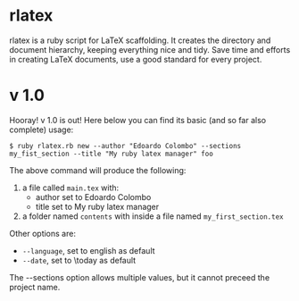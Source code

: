 rlatex
======

rlatex is a ruby script for LaTeX scaffolding. It creates the directory and document hierarchy, keeping everything nice 
and tidy. Save time and efforts in creating LaTeX documents, use a good standard for every project.

v 1.0
======
Hooray! v 1.0 is out! Here below you can find its basic (and so far also complete) usage:

    $ ruby rlatex.rb new --author "Edoardo Colombo" --sections my_fist_section --title "My ruby latex manager" foo

The above command will produce the following:

1. a file called `main.tex` with:
    *   author set to Edoardo Colombo
    *   title set to My ruby latex manager
2. a folder named `contents` with inside a file named `my_first_section.tex`

Other options are:

*    `--language`, set to english as default
*    `--date`, set to \today as default

The --sections option allows multiple values, but it cannot preceed the project name.
